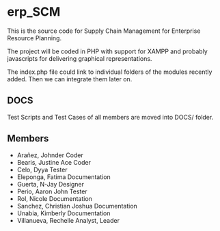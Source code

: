 # erp_SCM

This is the source code for Supply Chain Management for Enterprise Resource Planning.

The project will be coded in PHP with support for XAMPP and probably javascripts for delivering graphical representations.

The index.php file could link to individual folders of the modules recently added. Then we can integrate them later on.

## DOCS

Test Scripts and Test Cases of all members are moved into DOCS/ folder.

## Members
* Arañez, Johnder           Coder
* Bearis, Justine Ace       Coder
* Celo, Dyya                Tester
* Eleponga, Fatima          Documentation
* Guerta, N-Jay             Designer
* Perio, Aaron John         Tester
* Rol, Nicole               Documentation
* Sanchez, Christian Joshua Documentation
* Unabia, Kimberly          Documentation
* Villanueva, Rechelle      Analyst, Leader

